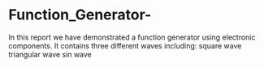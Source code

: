 # Function_Generator-
In this report we have demonstrated a function generator using electronic components.
It contains three different waves including:
square wave  
triangular wave 
sin wave  
